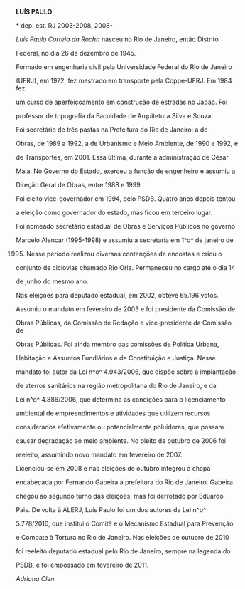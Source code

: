 **LUÍS PAULO**



\* dep. est. RJ 2003-2008, 2008-



*Luís Paulo Correia da Rocha* nasceu no Rio de Janeiro, então Distrito

Federal, no dia 26 de dezembro de 1945.



Formado em engenharia civil pela Universidade Federal do Rio de Janeiro

(UFRJ), em 1972, fez mestrado em transporte pela Coppe-UFRJ. Em 1984 fez

um curso de aperfeiçoamento em construção de estradas no Japão. Foi

professor de topografia da Faculdade de Arquitetura Silva e Souza.



Foi secretário de três pastas na Prefeitura do Rio de Janeiro: a de

Obras, de 1989 a 1992, a de Urbanismo e Meio Ambiente, de 1990 e 1992, e

de Transportes, em 2001. Essa última, durante a administração de César

Maia. No Governo do Estado, exerceu a função de engenheiro e assumiu a

Direção Geral de Obras, entre 1988 e 1999.



Foi eleito vice-governador em 1994, pelo PSDB. Quatro anos depois tentou

a eleição como governador do estado, mas ficou em terceiro lugar.



Foi nomeado secretário estadual de Obras e Serviços Públicos no governo

Marcelo Alencar (1995-1998) e assumiu a secretaria em 1^o^ de janeiro de

1995. Nesse período realizou diversas contenções de encostas e criou o

conjunto de ciclovias chamado Rio Orla. Permaneceu no cargo até o dia 14

de junho do mesmo ano.



Nas eleições para deputado estadual, em 2002, obteve 65.196 votos.

Assumiu o mandato em fevereiro de 2003 e foi presidente da Comissão de

Obras Públicas, da Comissão de Redação e vice-presidente da Comissão de

Obras Públicas. Foi ainda membro das comissões de Política Urbana,

Habitação e Assuntos Fundiários e de Constituição e Justiça. Nesse

mandato foi autor da Lei n^o^ 4.943/2006, que dispõe sobre a implantação

de aterros sanitários na região metropolitana do Rio de Janeiro, e da

Lei n^o^ 4.886/2006, que determina as condições para o licenciamento

ambiental de empreendimentos e atividades que utilizem recursos

considerados efetivamente ou potencialmente poluidores, que possam

causar degradação ao meio ambiente. No pleito de outubro de 2006 foi

reeleito, assumindo novo mandato em fevereiro de 2007.



Licenciou-se em 2008 e nas eleições de outubro integrou a chapa

encabeçada por Fernando Gabeira à prefeitura do Rio de Janeiro. Gabeira

chegou ao segundo turno das eleições, mas foi derrotado por Eduardo

Pais. De volta à ALERJ, Luís Paulo foi um dos autores da Lei n^o^

5.778/2010, que institui o Comitê e o Mecanismo Estadual para Prevenção

e Combate à Tortura no Rio de Janeiro. Nas eleições de outubro de 2010

foi reeleito deputado estadual pelo Rio de Janeiro, sempre na legenda do

PSDB, e foi empossado em fevereiro de 2011.



*Adriana Clen*




